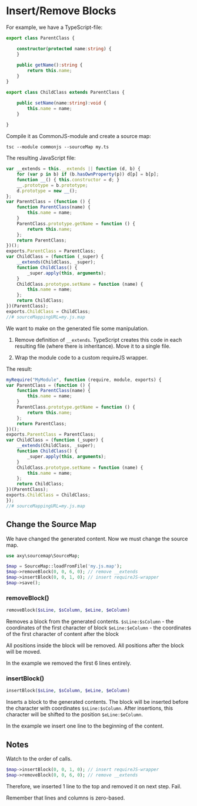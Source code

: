 # Insert/Remove Blocks

For example, we have a TypeScript-file:

```typescript
export class ParentClass {

    constructor(protected name:string) {
    }
    
    public getName():string {
        return this.name;
    }
}

export class ChildClass extends ParentClass {

    public setName(name:string):void {
        this.name = name;
    }
    
}
```

Compile it as CommonJS-module and create a source map:

```
tsc --module commonjs --sourceMap my.ts
```

The resulting JavaScript file:

```javascript
var __extends = this.__extends || function (d, b) {
    for (var p in b) if (b.hasOwnProperty(p)) d[p] = b[p];
    function __() { this.constructor = d; }
    __.prototype = b.prototype;
    d.prototype = new __();
};
var ParentClass = (function () {
    function ParentClass(name) {
        this.name = name;
    }
    ParentClass.prototype.getName = function () {
        return this.name;
    };
    return ParentClass;
})();
exports.ParentClass = ParentClass;
var ChildClass = (function (_super) {
    __extends(ChildClass, _super);
    function ChildClass() {
        _super.apply(this, arguments);
    }
    ChildClass.prototype.setName = function (name) {
        this.name = name;
    };
    return ChildClass;
})(ParentClass);
exports.ChildClass = ChildClass;
//# sourceMappingURL=my.js.map
```

We want to make on the generated file some manipulation.

1. Remove definition of `__extends`. TypeScript creates this code in each resulting file (where there is inheritance).
Move it to a single file.

2. Wrap the module code to a custom requireJS wrapper.

The result:

```javascript
myRequire("MyModule", function (require, module, exports) {
var ParentClass = (function () {
    function ParentClass(name) {
        this.name = name;
    }
    ParentClass.prototype.getName = function () {
        return this.name;
    };
    return ParentClass;
})();
exports.ParentClass = ParentClass;
var ChildClass = (function (_super) {
    __extends(ChildClass, _super);
    function ChildClass() {
        _super.apply(this, arguments);
    }
    ChildClass.prototype.setName = function (name) {
        this.name = name;
    };
    return ChildClass;
})(ParentClass);
exports.ChildClass = ChildClass;
});
//# sourceMappingURL=my.js.map
```

## Change the Source Map

We have changed the generated content.
Now we must change the source map.

```php
use axy\sourcemap\SourceMap;

$map = SourceMap::loadFromFile('my.js.map');
$map->removeBlock(0, 0, 6, 0); // remove __extends
$map->insertBlock(0, 0, 1, 0); // insert requireJS-wrapper
$map->save();
```

### removeBlock()

```php
removeBlock($sLine, $sColumn, $eLine, $eColumn)
```

Removes a block from the generated contents.
`$sLine:$sColumn` - the coordinates of the first character of block
`$eLine:$eColumn` - the coordinates of the first character of content after the block

All positions inside the block will be removed.
All positions after the block will be moved.

In the example we removed the first 6 lines entirely.

### insertBlock()

```php
insertBlock($sLine, $sColumn, $eLine, $eColumn)
```

Inserts a block to the generated contents.
The block will be inserted before the character with coordinates `$sLine:$sColumn`.
After insertions, this character will be shifted to the position `$eLine:$eColumn`.

In the example we insert one line to the beginning of the content.

## Notes

Watch to the order of calls.

```php
$map->insertBlock(0, 0, 1, 0); // insert requireJS-wrapper
$map->removeBlock(0, 0, 6, 0); // remove __extends
```

Therefore, we inserted 1 line to the top and removed it on next step.
Fail.

Remember that lines and columns is zero-based.
